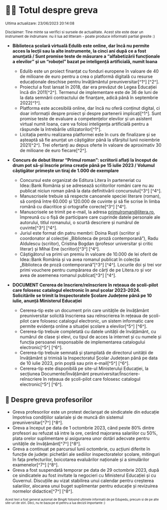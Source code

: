 # 👩‍🏫 Totul despre greva
<sub>Ultima actualizare: 23/06/2023 20:14:08</sub>

<sub>Disclaimer: Tine minte sa verifici si sursele de actualitate. Acest site este doar un instrument de indrumare: nu il lua ad litteram - poate produce informatii partial gresite :)</sub>

- **Biblioteca școlară virtuală Edulib este online, dar încă nu permite acces la lecții sau la alte instrumente, la cinci ani după ce a fost anunțată / Sunt promise teste de măsurare a “alfabetizării funcționale a elevilor” și un “roboțel” bazat pe inteligență artificială, numit Ioana**
    - Edulib este un proiect finanțat cu fonduri europene în valoare de 40 de milioane de euro pentru a crea o platformă digitală cu resurse educaționale deschise pentru învățământul preuniversitar[^1^] [^2^].
    - Proiectul a fost lansat în 2018, dar era prevăzut de Legea Educației încă din 2011[^2^]. Termenul de implementare este de 36 de luni de la data semnării contractului de finanțare, adică până în septembrie 2022[^1^].
    - Platforma este accesibilă online, dar încă nu oferă conținut digital, ci doar informații despre proiect și despre partenerii implicați[^1^]. Sunt promise teste de evaluare a competențelor elevilor și un asistent virtual numit Ioana, care va folosi inteligența artificială pentru a răspunde la întrebările utilizatorilor[^1^].
    - Licitația pentru realizarea platformei este în curs de finalizare și se așteaptă să fie anunțat un câștigător până la sfârșitul lunii noiembrie 2021[^2^]. Trei ofertanți au depus oferte în valoare de aproximativ 30 de milioane de euro fiecare[^2^].

- **Concurs de debut literar “Primul roman”: scriitorii aflați la început de drum pot să-și înscrie prima creație până pe 15 iulie 2023 / Volumul câștigător primește un tiraj de 1.000 de exemplare**
    - Concursul este organizat de Editura Litera în parteneriat cu Idea::Bank România și se adresează scriitorilor români care nu au publicat niciun roman până la data definitivării concursului[^3^] [^4^].
    - Manuscrisele trebuie să respecte canoanele speciei literare (roman), să conțină între 60.000 și 120.000 de cuvinte și să fie scrise în limba română cu diacritice și ortografie corecte[^3^] [^4^].
    - Manuscrisele se trimit pe e-mail, la adresa primulroman@litera.ro, împreună cu o fișă de participare care cuprinde datele personale ale autorului, titlul romanului, o scurtă descriere și numărul de cuvinte[^3^] [^4^].
    - Juriul este format din patru membri: Doina Ruști (scriitor și coordonator al colecției „Biblioteca de proză contemporană”), Radu Aldulescu (scriitor), Cristina Bogdan (profesor universitar și critic literar) și Mihai Ene (scriitor)[^3^] [^4^].
    - Câștigătorul va primi un premiu în valoare de 10.000 de lei oferit de Idea::Bank România și va avea romanul publicat în colecția „Biblioteca de proză contemporană”[^3^] [^4^]. Locurile doi și trei vor primi vouchere pentru cumpărarea de cărți de pe Litera.ro și vor avea de asemenea romanul publicat[^3^] [^4^].

- **DOCUMENT Cererea de înscriere/reînscriere în rețeaua de școli-pilot care folosesc catalogul electronic în anul școlar 2023-2024. Solicitările se trimit la Inspectoratele Școlare Județene până pe 10 iulie, anunță Ministerul Educației**
    - Cererea-tip este un document prin care unitățile de învățământ preuniversitar solicită înscrierea sau reînscrierea în rețeaua de școli-pilot care folosesc catalogul electronic, un sistem informatic care permite evidența online a situației școlare a elevilor[^5^] [^6^].
    - Cererea-tip trebuie completată cu datele unității de învățământ, cu numărul de clase și elevi, cu tipul de acces la internet și cu numele și funcția persoanei responsabile de implementarea catalogului electronic[^5^] [^6^].
    - Cererea-tip trebuie semnată și ștampilată de directorul unității de învățământ și trimisă la Inspectoratul Școlar Județean până pe data de 10 iulie 2023, prin poștă sau prin e-mail[^5^] [^6^].
    - Cererea-tip este disponibilă pe site-ul Ministerului Educației, la secțiunea Documente/Învățământ preuniversitar/Înscriere-reînscriere în rețeaua de școli-pilot care folosesc catalogul electronic[^5^] [^6^].

## 🏫 Despre greva profesorilor
- Greva profesorilor este un protest declanșat de sindicatele din educație împotriva condițiilor salariale și de muncă din sistemul preuniversitar[^7^] [^8^].
- Greva a început pe data de 1 octombrie 2023, când peste 80% dintre profesori au refuzat să intre la ore, cerând majorarea salariilor cu 50%, plata orelor suplimentare și asigurarea unor dotări adecvate pentru unitățile de învățământ[^7^] [^8^].
- Greva a continuat pe parcursul lunii octombrie, cu acțiuni diferite în funcție de județe: pichetări ale sediilor inspectoratelor școlare, mitinguri în fața prefecturilor, boicotarea evaluărilor naționale și a simulărilor examenelor[^7^] [^8^].
- Greva a fost suspendată temporar pe data de 29 octombrie 2023, după ce sindicatele au fost invitate la negocieri cu Ministerul Educației și cu Guvernul. Discuțiile au vizat stabilirea unui calendar pentru creșterea salariilor, alocarea unui buget suplimentar pentru educație și revizuirea normelor didactice[^7^] [^8^].


<sub><sub>Acest text a fost generat automat de BingAI folosind ultimele informatii de pe Edupedu, precum si de pe alte site-uri de stiri. Deci, nu te baza pe el pentru a lua decizii importante :)</sub></sub>